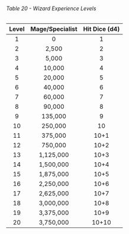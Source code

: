 ###### Table 20 - Wizard Experience Levels

| Level	 | Mage/Specialist         | Hit Dice (d4)     |
| :----: | :---------: | :-----: |
| 1    | 0         | 1     |
| 2    | 2,500     | 2     |
| 3    | 5,000     | 3     |
| 4    | 10,000    | 4     |
| 5    | 20,000    | 5     |
| 6    | 40,000    | 6     |
| 7    | 60,000    | 7     |
| 8    | 90,000    | 8     |
| 9    | 135,000   | 9     |
| 10   | 250,000   | 10    |
| 11   | 375,000   | 10+1  |
| 12   | 750,000   | 10+2  |
| 13   | 1,125,000 | 10+3  |
| 14   | 1,500,000 | 10+4  |
| 15   | 1,875,000 | 10+5  |
| 16   | 2,250,000 | 10+6  |
| 17   | 2,625,000 | 10+7  |
| 18   | 3,000,000 | 10+8  |
| 19   | 3,375,000 | 10+9  |
| 20   | 3,750,000 | 10+10 |


